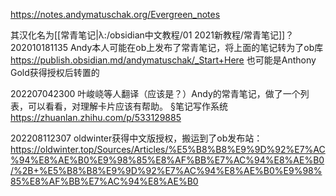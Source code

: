 https://notes.andymatuschak.org/Evergreen_notes

其汉化名为[[常青笔记|λ:/obsidian中文教程/01 2021新教程/常青笔记]]？
202010181135
Andy本人可能在ob上发布了常青笔记，将上面的笔记转为了ob库
https://publish.obsidian.md/andymatuschak/_Start+Here
也可能是Anthony Gold获得授权后转置的

202207042300
叶峻峣等人翻译（应该是？）Andy的常青笔记，做了一个列表，可以看看，对理解卡片应该有帮助。
§笔记写作系统 
https://zhuanlan.zhihu.com/p/533129885

202208112307
oldwinter获得中文版授权，搬运到了ob发布站： https://oldwinter.top/Sources/Articles/%E5%B8%B8%E9%9D%92%E7%AC%94%E8%AE%B0%E9%98%85%E8%AF%BB%E7%AC%94%E8%AE%B0/%2B+%E5%B8%B8%E9%9D%92%E7%AC%94%E8%AE%B0%E9%98%85%E8%AF%BB%E7%AC%94%E8%AE%B0